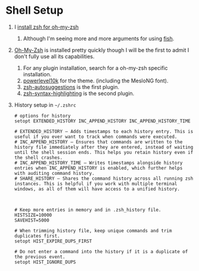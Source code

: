 # Shell Setup

1. I [install zsh for oh-my-zsh](https://github.com/ohmyzsh/ohmyzsh/wiki/Installing-ZSH)
    1. Although I'm seeing more and more arguments for using [fish](https://fishshell.com/).
2. [Oh-My-Zsh](https://github.com/ohmyzsh/ohmyzsh) is installed pretty quickly though I will be the first to admit I don't fully use all its capabilities.
    1. For any plugin installation, search for a oh-my-zsh specific installation.
    2. [powerlevel10k](https://github.com/romkatv/powerlevel10k) for the theme. (including the MesloNG font).
    3. [zsh-autosuggestions](https://github.com/zsh-users/zsh-autosuggestions) is the first plugin.
    4. [zsh-syntax-highlighting](https://github.com/zsh-users/zsh-syntax-highlighting) is the second plugin.
3. History setup in `~/.zshrc`

    ```
    # options for history 
    setopt EXTENDED_HISTORY INC_APPEND_HISTORY INC_APPEND_HISTORY_TIME

    # EXTENDED_HISTORY — Adds timestamps to each history entry. This is useful if you ever want to track when commands were executed.
    # INC_APPEND_HISTORY — Ensures that commands are written to the history file immediately after they are entered, instead of waiting until the shell session ends. This helps you retain history even if the shell crashes.
    # INC_APPEND_HISTORY_TIME — Writes timestamps alongside history entries when INC_APPEND_HISTORY is enabled, which further helps with auditing command history.
    # SHARE_HISTORY — Shares the command history across all running zsh instances. This is helpful if you work with multiple terminal windows, as all of them will have access to a unified history.



    # Keep more entries in memory and in .zsh_history file.
    HISTSIZE=10000
    SAVEHIST=5000

    # When trimming history file, keep unique commands and trim duplicates first.
    setopt HIST_EXPIRE_DUPS_FIRST

    # Do not enter a command into the history if it is a duplicate of the previous event.
    setopt HIST_IGNORE_DUPS
    ```
